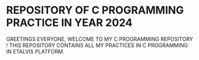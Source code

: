 # REPOSITORY OF C PROGRAMMING PRACTICE IN YEAR 2024

GREETINGS EVERYONE, WELCOME TO MY C PROGRAMMING REPOSITORY !
THIS REPOSITORY CONTAINS ALL MY PRACTICES IN C PROGRAMMING IN ETALVIS PLATFORM.

